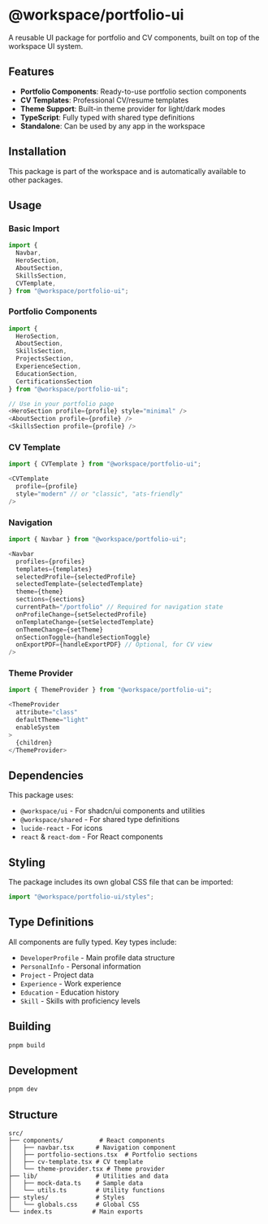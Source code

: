 # @workspace/portfolio-ui

A reusable UI package for portfolio and CV components, built on top of the workspace UI system.

## Features

- **Portfolio Components**: Ready-to-use portfolio section components
- **CV Templates**: Professional CV/resume templates
- **Theme Support**: Built-in theme provider for light/dark modes
- **TypeScript**: Fully typed with shared type definitions
- **Standalone**: Can be used by any app in the workspace

## Installation

This package is part of the workspace and is automatically available to other packages.

## Usage

### Basic Import

```typescript
import {
  Navbar,
  HeroSection,
  AboutSection,
  SkillsSection,
  CVTemplate,
} from "@workspace/portfolio-ui";
```

### Portfolio Components

```typescript
import {
  HeroSection,
  AboutSection,
  SkillsSection,
  ProjectsSection,
  ExperienceSection,
  EducationSection,
  CertificationsSection
} from "@workspace/portfolio-ui";

// Use in your portfolio page
<HeroSection profile={profile} style="minimal" />
<AboutSection profile={profile} />
<SkillsSection profile={profile} />
```

### CV Template

```typescript
import { CVTemplate } from "@workspace/portfolio-ui";

<CVTemplate
  profile={profile}
  style="modern" // or "classic", "ats-friendly"
/>
```

### Navigation

```typescript
import { Navbar } from "@workspace/portfolio-ui";

<Navbar
  profiles={profiles}
  templates={templates}
  selectedProfile={selectedProfile}
  selectedTemplate={selectedTemplate}
  theme={theme}
  sections={sections}
  currentPath="/portfolio" // Required for navigation state
  onProfileChange={setSelectedProfile}
  onTemplateChange={setSelectedTemplate}
  onThemeChange={setTheme}
  onSectionToggle={handleSectionToggle}
  onExportPDF={handleExportPDF} // Optional, for CV view
/>
```

### Theme Provider

```typescript
import { ThemeProvider } from "@workspace/portfolio-ui";

<ThemeProvider
  attribute="class"
  defaultTheme="light"
  enableSystem
>
  {children}
</ThemeProvider>
```

## Dependencies

This package uses:

- `@workspace/ui` - For shadcn/ui components and utilities
- `@workspace/shared` - For shared type definitions
- `lucide-react` - For icons
- `react` & `react-dom` - For React components

## Styling

The package includes its own global CSS file that can be imported:

```typescript
import "@workspace/portfolio-ui/styles";
```

## Type Definitions

All components are fully typed. Key types include:

- `DeveloperProfile` - Main profile data structure
- `PersonalInfo` - Personal information
- `Project` - Project data
- `Experience` - Work experience
- `Education` - Education history
- `Skill` - Skills with proficiency levels

## Building

```bash
pnpm build
```

## Development

```bash
pnpm dev
```

## Structure

```
src/
├── components/          # React components
│   ├── navbar.tsx      # Navigation component
│   ├── portfolio-sections.tsx  # Portfolio sections
│   ├── cv-template.tsx # CV template
│   └── theme-provider.tsx # Theme provider
├── lib/                # Utilities and data
│   ├── mock-data.ts    # Sample data
│   └── utils.ts        # Utility functions
├── styles/             # Styles
│   └── globals.css     # Global CSS
└── index.ts           # Main exports
```
